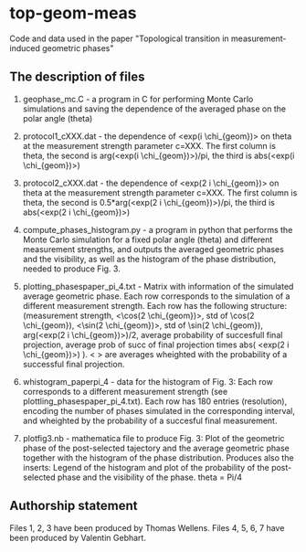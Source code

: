 # top-geom-meas
Code and data used in the paper "Topological transition in measurement-induced geometric phases"

The description of files
-------------------------

1. geophase_mc.C - a program in C for performing Monte Carlo simulations and saving the dependence of the averaged phase on the polar angle (theta)

2. protocol1_cXXX.dat - the dependence of <exp(i \chi_{geom})> on theta at the measurement strength parameter c=XXX. The first column is theta, the second is arg(<exp(i \chi_{geom})>)/pi, the third is abs(<exp(i \chi_{geom})>)

3. protocol2_cXXX.dat - the dependence of <exp(2 i \chi_{geom})> on theta at the measurement strength parameter c=XXX. The first column is theta, the second is 0.5\*arg(<exp(2 i \chi_{geom})>)/pi, the third is abs(<exp(2 i \chi_{geom})>)

4. compute_phases_histogram.py - a program in python that performs the Monte Carlo simulation for a fixed polar angle (theta) and different measurement strengths, and outputs the averaged geometric phases and the visibility, as well as the histogram of the phase distribution, needed to produce Fig. 3. 

5. plotting_phasespaper_pi_4.txt - Matrix with information of the simulated average geometric phase. Each row corresponds to the simulation of a different measurement strength. Each row has the following structure: 
(measurement strength, <\cos(2 \chi_{geom})>, std of \cos(2 \chi_{geom}), <\sin(2 \chi_{geom})>, std of \sin(2 \chi_{geom}), arg(<exp(2 i \chi_{geom})>)/2, average probability of succesfull final projection, average prob of succ of final projection  times abs( <exp(2 i \chi_{geom})>) ). < > are averages wheighted with the probability of a successful final projection. 

6. whistogram_paperpi_4 - data for the histogram of Fig. 3: Each row corresponds to a different measurement strength (see plottling_phasespaper_pi_4.txt). Each row has 180 entries (resolution), encoding the number of phases simulated in the corresponding interval, and wheighted by the probability of a succesful final measurement.

7. plotfig3.nb - mathematica file to produce Fig. 3: Plot of the geometric phase of the post-selected tajectory and the average geometric phase together with the histogram of the phase distribution. Produces also the inserts: Legend of the histogram and plot of the probability of the post-selected phase and the visibility of the phase. theta = Pi/4


Authorship statement
-------------------------
Files 1, 2, 3 have been produced by Thomas Wellens. Files 4, 5, 6, 7 have been produced by Valentin Gebhart. 
